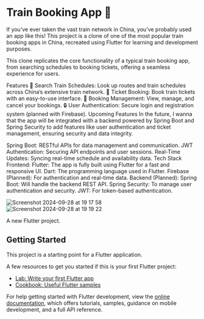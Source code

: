 # Train Booking App 🚄
If you’ve ever taken the vast train network in China, you’ve probably used an app like this! This project is a clone of one of the most popular train booking apps in China, recreated using Flutter for learning and development purposes.

This clone replicates the core functionality of a typical train booking app, from searching schedules to booking tickets, offering a seamless experience for users.

Features
🚉 Search Train Schedules: Look up routes and train schedules across China’s extensive train network.
🎫 Ticket Booking: Book train tickets with an easy-to-use interface.
🧳 Booking Management: View, manage, and cancel your bookings.
🔒 User Authentication: Secure login and registration system (planned with Firebase).
Upcoming Features
In the future, I wanna that the app will be integrated with a backend powered by Spring Boot and Spring Security to add features like user authentication and ticket management, ensuring security and data integrity.

Spring Boot: RESTful APIs for data management and communication.
JWT Authentication: Securing API endpoints and user sessions.
Real-Time Updates: Syncing real-time schedule and availability data.
Tech Stack
Frontend:
Flutter: The app is fully built using Flutter for a fast and responsive UI.
Dart: The programming language used in Flutter.
Firebase (Planned): For authentication and real-time data.
Backend (Planned):
Spring Boot: Will handle the backend REST API.
Spring Security: To manage user authentication and security.
JWT: For token-based authentication.

![Screenshot 2024-09-28 at 19 17 58](https://github.com/user-attachments/assets/6196e2d6-e403-40bc-9bfb-f3d3bd1dc45b)
![Screenshot 2024-09-28 at 19 19 22](https://github.com/user-attachments/assets/61b0b234-bf26-4216-bcd7-0eba44038e12)


A new Flutter project.

## Getting Started

This project is a starting point for a Flutter application.

A few resources to get you started if this is your first Flutter project:

- [Lab: Write your first Flutter app](https://docs.flutter.dev/get-started/codelab)
- [Cookbook: Useful Flutter samples](https://docs.flutter.dev/cookbook)

For help getting started with Flutter development, view the
[online documentation](https://docs.flutter.dev/), which offers tutorials,
samples, guidance on mobile development, and a full API reference.
